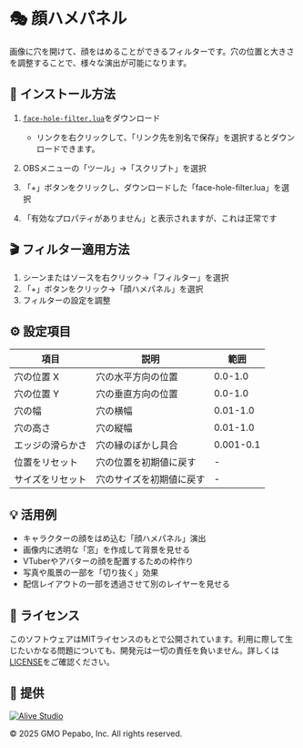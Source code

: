 # 🎭 顔ハメパネル

画像に穴を開けて、顔をはめることができるフィルターです。穴の位置と大きさを調整することで、様々な演出が可能になります。

## 🔧 インストール方法

1. [`face-hole-filter.lua`](https://raw.githubusercontent.com/pepabo/alive-project-obs-plugins/main/scripts/face-hole-filter/face-hole-filter.lua)をダウンロード

    - リンクを右クリックして、「リンク先を別名で保存」を選択するとダウンロードできます。

2. OBSメニューの「ツール」→「スクリプト」を選択
3. 「+」ボタンをクリックし、ダウンロードした「face-hole-filter.lua」を選択
4. 「有効なプロパティがありません」と表示されますが、これは正常です

## 🎬 フィルター適用方法

1. シーンまたはソースを右クリック→「フィルター」を選択
2. 「+」ボタンをクリック→「顔ハメパネル」を選択
3. フィルターの設定を調整

## ⚙️ 設定項目

| 項目 | 説明 | 範囲 |
| --- | --- | --- |
| 穴の位置 X | 穴の水平方向の位置 | 0.0-1.0 |
| 穴の位置 Y | 穴の垂直方向の位置 | 0.0-1.0 |
| 穴の幅 | 穴の横幅 | 0.01-1.0 |
| 穴の高さ | 穴の縦幅 | 0.01-1.0 |
| エッジの滑らかさ | 穴の縁のぼかし具合 | 0.001-0.1 |
| 位置をリセット | 穴の位置を初期値に戻す | - |
| サイズをリセット | 穴のサイズを初期値に戻す | - |

## 💡 活用例

- キャラクターの顔をはめ込む「顔ハメパネル」演出
- 画像内に透明な「窓」を作成して背景を見せる
- VTuberやアバターの顔を配置するための枠作り
- 写真や風景の一部を「切り抜く」効果
- 配信レイアウトの一部を透過させて別のレイヤーを見せる

## 📝 ライセンス

このソフトウェアはMITライセンスのもとで公開されています。利用に際して生じたいかなる問題についても、開発元は一切の責任を負いません。詳しくは[LICENSE](../../LICENSE)をご確認ください。

## 🎯 提供

[![Alive Studio](../../assets/alive-studio-logo.png)](https://alive-project.com/studio)

© 2025 GMO Pepabo, Inc. All rights reserved. 
